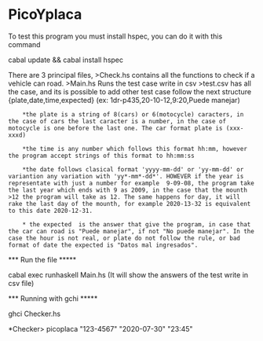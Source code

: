 # PicoYplaca
To test this program you must install hspec, you can do it with this command

cabal update && cabal install hspec

There are 3 principal files, 
	>Check.hs contains all the functions to check if a vehicle can road.
	>Main.hs Runs the test case write in csv
	>test.csv has all the case, and its is possible to add other test case follow the next structure {plate,date,time,expected} 
	(ex: 1dr-p435,20-10-12,9:20,Puede manejar)
	
		*the plate is a string of 8(cars) or 6(motocycle) caracters, in the case of cars the last caracter is a number, in the case of motocycle is one before the last one. The car format plate is (xxx-xxxd)
		
		*the time is any number which follows this format hh:mm, however the program accept strings of this format to hh:mm:ss
		
		*the date follows clasical format 'yyyy-mm-dd' or 'yy-mm-dd' or variantion any variation with 'yy*-mm*-dd*'. HOWEVER if the year is representate with just a number for example  9-09-08, the program take the last year which ends with 9 as 2009, in the case that the mounth >12 the program will take as 12. The same happens for day, it will rake the last day of the mounth, for example 2020-13-32 is equivalent to this date 2020-12-31.
 		
		* the expected  is the answer that give the program, in case that the car can road is "Puede manejar", if not "No puede manejar". In the case the hour is not real, or plate do not follow the rule, or bad format of date the expected is "Datos mal ingresados".


*** Run the file *****

cabal exec runhaskell Main.hs (It will show the answers of the test write in csv file)

*** Running with gchi *****

ghci Checker.hs

*Checker> picoplaca "123-4567" "2020-07-30" "23:45"


